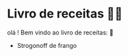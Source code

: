 # Livro de receitas :man_cook:

olá ! Bem vindo ao livro de receitas: :wave:

- Strogonoff de frango
